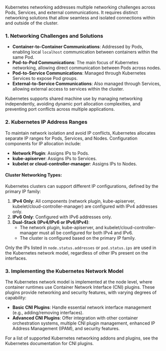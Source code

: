 
Kubernetes networking addresses multiple networking challenges across Pods, Services, and external communications. It requires distinct networking solutions that allow seamless and isolated connections within and outside of the cluster.

### 1. **Networking Challenges and Solutions**

- **Container-to-Container Communications**: Addressed by Pods, enabling local `localhost` communication between containers within the same Pod.
- **Pod-to-Pod Communications**: The main focus of Kubernetes networking, allowing direct communication between Pods across nodes.
- **Pod-to-Service Communications**: Managed through Kubernetes Services to expose Pod groups.
- **External-to-Service Communications**: Also managed through Services, allowing external access to services within the cluster.

Kubernetes supports shared machine use by managing networking independently, avoiding dynamic port allocation complexities, and preventing port conflicts across multiple applications.


### 2. **Kubernetes IP Address Ranges**

To maintain network isolation and avoid IP conflicts, Kubernetes allocates separate IP ranges for Pods, Services, and Nodes. Configuration components for IP allocation include:

- **Network Plugin**: Assigns IPs to Pods.
- **kube-apiserver**: Assigns IPs to Services.
- **kubelet or cloud-controller-manager**: Assigns IPs to Nodes.

#### **Cluster Networking Types**:
Kubernetes clusters can support different IP configurations, defined by the primary IP family:

1. **IPv4 Only**: All components (network plugin, kube-apiserver, kubelet/cloud-controller-manager) are configured with IPv4 addresses only.
2. **IPv6 Only**: Configured with IPv6 addresses only.
3. **Dual-Stack (IPv4/IPv6 or IPv6/IPv4)**:
   - The network plugin, kube-apiserver, and kubelet/cloud-controller-manager must all be configured for both IPv4 and IPv6.
   - The cluster is configured based on the primary IP family.
   
Only the IPs listed in `node.status.addresses` or `pod.status.ips` are used in the Kubernetes network model, regardless of other IPs present on the interfaces.

### 3. **Implementing the Kubernetes Network Model**

The Kubernetes network model is implemented at the node level, where container runtimes use Container Network Interface (CNI) plugins. These plugins provide networking and security features, with varying degrees of capability:

- **Basic CNI Plugins**: Handle essential network interface management (e.g., adding/removing interfaces).
- **Advanced CNI Plugins**: Offer integration with other container orchestration systems, multiple CNI plugin management, enhanced IP Address Management (IPAM), and security features.

For a list of supported Kubernetes networking addons and plugins, see the Kubernetes documentation for CNI plugins. 
